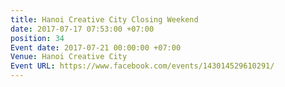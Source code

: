 ```yaml
---
title: Hanoi Creative City Closing Weekend
date: 2017-07-17 07:53:00 +07:00
position: 34
Event date: 2017-07-21 00:00:00 +07:00
Venue: Hanoi Creative City
Event URL: https://www.facebook.com/events/143014529610291/
---
```


